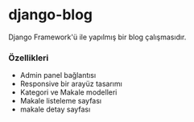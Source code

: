 # django-blog
Django Framework'ü ile yapılmış bir blog çalışmasıdır.

### Özellikleri
- Admin panel bağlantısı
- Responsive bir arayüz tasarımı
- Kategori ve Makale modelleri
- Makale listeleme sayfası
- makale detay sayfası
